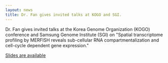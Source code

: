 ```yaml
---
layout: news
title: Dr. Fan gives invited talks at KOGO and SGI.
---
```


Dr. Fan gives invited talks at the Korea Genome Organization (KOGO) conference and Samsung Genome Institute (SGI) on "Spatial transcriptome profiling by MERFISH reveals sub-cellular RNA compartmentalization and cell-cycle dependent gene expression."

[Slides are available](https://www.slideshare.net/JeanFan1/spatial-transcriptome-profiling-by-merfish-reveals-subcellular-rna-compartmentalization-and-cellcycle-dependent-gene-expression)